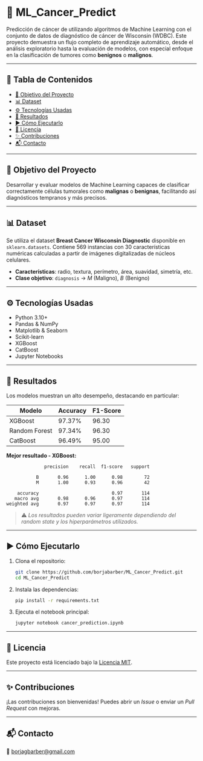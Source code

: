 

# 🧬 ML_Cancer_Predict

Predicción de cáncer de utilizando algoritmos de Machine Learning con el conjunto de datos de diagnóstico de cáncer de Wisconsin (WDBC). Este proyecto demuestra un flujo completo de aprendizaje automático, desde el análisis exploratorio hasta la evaluación de modelos, con especial enfoque en la clasificación de tumores como **benignos** o **malignos**.

---

## 📌 Tabla de Contenidos

- [🧠 Objetivo del Proyecto](#-objetivo-del-proyecto)
- [📊 Dataset](#-dataset)
- [⚙️ Tecnologías Usadas](#️-tecnologías-usadas)
- [🧪 Resultados](#-resultados)
- [▶️ Cómo Ejecutarlo](#️-cómo-ejecutarlo)
- [📄 Licencia](#-licencia)
- [✨ Contribuciones](#-contribuciones)
- [📬 Contacto](#-contacto)

---

## 🧠 Objetivo del Proyecto

Desarrollar y evaluar modelos de Machine Learning capaces de clasificar correctamente células tumorales como **malignas** o **benignas**, facilitando así diagnósticos tempranos y más precisos.

---

## 📊 Dataset

Se utiliza el dataset **Breast Cancer Wisconsin Diagnostic** disponible en `sklearn.datasets`. Contiene 569 instancias con 30 características numéricas calculadas a partir de imágenes digitalizadas de núcleos celulares.

- **Características**: radio, textura, perímetro, área, suavidad, simetría, etc.
- **Clase objetivo**: `diagnosis` → *M* (Maligno), *B* (Benigno)

---

## ⚙️ Tecnologías Usadas

- Python 3.10+
- Pandas & NumPy
- Matplotlib & Seaborn
- Scikit-learn
- XGBoost
- CatBoost
- Jupyter Notebooks

---

## 🧪 Resultados

Los modelos muestran un alto desempeño, destacando en particular:

| Modelo        | Accuracy | F1-Score |
|---------------|----------|----------|
| XGBoost       | 97.37%   | 96.30    |
| Random Forest | 97.34%   | 96.30    |
| CatBoost      | 96.49%   | 95.00    |

**Mejor resultado - XGBoost:**

```
              precision    recall  f1-score   support

           B       0.96      1.00      0.98        72
           M       1.00      0.93      0.96        42

    accuracy                           0.97       114
   macro avg       0.98      0.96      0.97       114
weighted avg       0.97      0.97      0.97       114
```

> ⚠️ *Los resultados pueden variar ligeramente dependiendo del random state y los hiperparámetros utilizados.*

---

## ▶️ Cómo Ejecutarlo

1. Clona el repositorio:

   ```bash
   git clone https://github.com/borjabarber/ML_Cancer_Predict.git
   cd ML_Cancer_Predict
   ```

2. Instala las dependencias:

   ```bash
   pip install -r requirements.txt
   ```

3. Ejecuta el notebook principal:

   ```bash
   jupyter notebook cancer_prediction.ipynb
   ```

---

## 📄 Licencia

Este proyecto está licenciado bajo la [Licencia MIT](LICENSE).

---

## ✨ Contribuciones

¡Las contribuciones son bienvenidas! Puedes abrir un *Issue* o enviar un *Pull Request* con mejoras.

---

## 📬 Contacto

📧 borjagbarber@gmail.com 

